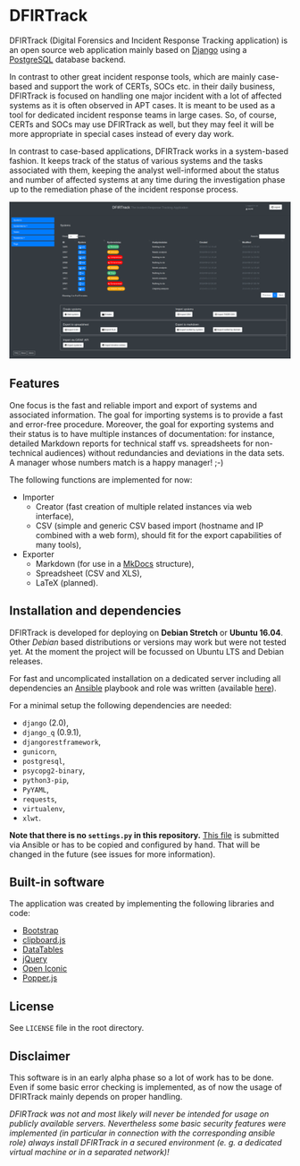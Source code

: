 # DFIRTrack

DFIRTrack (Digital Forensics and Incident Response Tracking application) is an open source web application mainly based on [Django](https://www.djangoproject.com/) using a [PostgreSQL](https://www.postgresql.org/) database backend.

In contrast to other great incident response tools, which are mainly case-based and support the work of CERTs, SOCs etc. in their daily business, DFIRTrack is focused on handling one major incident with a lot of affected systems as it is often observed in APT cases. It is meant to be used as a tool for dedicated incident response teams in large cases. So, of course, CERTs and SOCs may use DFIRTrack as well, but they may feel it will be more appropriate in special cases instead of every day work.

In contrast to case-based applications, DFIRTrack works in a system-based fashion. It keeps track of the status of various systems and the tasks associated with them, keeping the analyst well-informed about the status and number of affected systems at any time during the investigation phase up to the remediation phase of the incident response process.

![Systems list view](dfirtrack_docs/images/systems_list.png)

## Features

One focus is the fast and reliable import and export of systems and associated information. The goal for importing systems is to provide a fast and error-free procedure. Moreover, the goal for exporting systems and their status is to have multiple instances of documentation: for instance, detailed Markdown reports for technical staff vs. spreadsheets for non-technical audiences) without redundancies and deviations in the data sets. A manager whose numbers match is a happy manager! ;-)

The following functions are implemented for now:

* Importer
    * Creator (fast creation of multiple related instances via web interface),
    * CSV (simple and generic CSV based import (hostname and IP combined with a web form), should fit for the export capabilities of many tools),
* Exporter
    * Markdown (for use in a [MkDocs](https://www.mkdocs.org/) structure),
    * Spreadsheet (CSV and XLS),
    * LaTeX (planned).

## Installation and dependencies

DFIRTrack is developed for deploying on **Debian Stretch** or **Ubuntu 16.04**. Other *Debian* based distributions or versions may work but were not tested yet. At the moment the project will be focussed on Ubuntu LTS and Debian releases.

For fast and uncomplicated installation on a dedicated server including all dependencies an [Ansible](https://docs.ansible.com/ansible/latest/) playbook and role was written (available [here](https://github.com/stuhli/dfirtrack_ansible)).

For a minimal setup the following dependencies are needed:

* `django` (2.0),
* `django_q` (0.9.1),
* `djangorestframework`,
* `gunicorn`,
* `postgresql`,
* `psycopg2-binary`,
* `python3-pip`,
* `PyYAML`,
* `requests`,
* `virtualenv`,
* `xlwt`.

**Note that there is no `settings.py` in this repository.** [This file](https://github.com/stuhli/dfirtrack_ansible/blob/master/roles/dfirtrack/templates/settings.py.j2) is submitted via Ansible or has to be copied and configured by hand. That will be changed in the future (see issues for more information).

## Built-in software

The application was created by implementing the following libraries and code:

* [Bootstrap](https://github.com/twbs/bootstrap)
* [clipboard.js](https://github.com/zenorocha/clipboard.js)
* [DataTables](https://github.com/DataTables/DataTables)
* [jQuery](https://github.com/jquery/jquery)
* [Open Iconic](https://github.com/iconic/open-iconic)
* [Popper.js](https://github.com/FezVrasta/popper.js)

## License

See `LICENSE` file in the root directory.

## Disclaimer

This software is in an early alpha phase so a lot of work has to be done. Even if some basic error checking is implemented, as of now the usage of DFIRTrack mainly depends on proper handling.

*DFIRTrack was not and most likely will never be intended for usage on publicly available servers. Nevertheless some basic security features were implemented (in particular in connection with the corresponding ansible role) always install DFIRTrack in a secured environment (e. g. a dedicated virtual machine or in a separated network)!*

